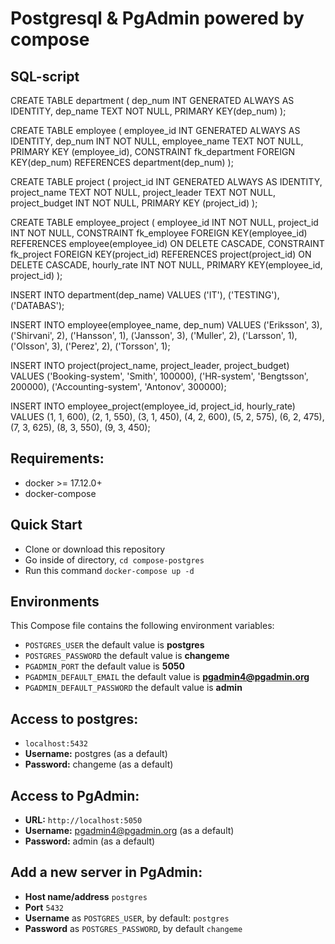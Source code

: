 # Postgresql & PgAdmin powered by compose

## SQL-script
CREATE TABLE department (
dep_num INT GENERATED ALWAYS AS IDENTITY,
dep_name TEXT NOT NULL,
PRIMARY KEY(dep_num)
);

CREATE TABLE employee (
employee_id INT GENERATED ALWAYS AS IDENTITY,
dep_num INT NOT NULL,
employee_name TEXT NOT NULL,
PRIMARY KEY (employee_id), 
CONSTRAINT fk_department
	FOREIGN KEY(dep_num)
		REFERENCES department(dep_num)
);

CREATE TABLE project (
project_id INT GENERATED ALWAYS AS IDENTITY,
project_name TEXT NOT NULL,
project_leader TEXT NOT NULL,
project_budget INT NOT NULL,
PRIMARY KEY (project_id)
);


CREATE TABLE employee_project (
employee_id INT NOT NULL,
project_id INT NOT NULL,
CONSTRAINT fk_employee
	FOREIGN KEY(employee_id)
		REFERENCES employee(employee_id) ON DELETE CASCADE,
CONSTRAINT fk_project
	FOREIGN KEY(project_id)
		REFERENCES project(project_id) ON DELETE CASCADE,
hourly_rate INT NOT NULL,
PRIMARY KEY(employee_id, project_id)
);

INSERT INTO department(dep_name)
VALUES
	('IT'),
	('TESTING'),
	('DATABAS');

INSERT INTO employee(employee_name, dep_num)
VALUES 
	('Eriksson', 3),
	('Shirvani', 2),
 	('Hansson', 1),
 	('Jansson', 3),
	('Muller', 2),
 	('Larsson', 1),
 	('Olsson', 3),
 	('Perez', 2),
	('Torsson', 1);

INSERT INTO project(project_name, project_leader, project_budget)
VALUES
	('Booking-system',  'Smith', 100000),
	('HR-system',  'Bengtsson', 200000),
	('Accounting-system',  'Antonov', 300000);

INSERT INTO employee_project(employee_id, project_id, hourly_rate)
VALUES
	(1, 1, 600),
	(2, 1, 550),
	(3, 1, 450),
	(4, 2, 600),
	(5, 2, 575),
	(6, 2, 475),
	(7, 3, 625),
	(8, 3, 550),
	(9, 3, 450);

## Requirements:
* docker >= 17.12.0+
* docker-compose

## Quick Start
* Clone or download this repository
* Go inside of directory,  `cd compose-postgres`
* Run this command `docker-compose up -d`


## Environments
This Compose file contains the following environment variables:

* `POSTGRES_USER` the default value is **postgres**
* `POSTGRES_PASSWORD` the default value is **changeme**
* `PGADMIN_PORT` the default value is **5050**
* `PGADMIN_DEFAULT_EMAIL` the default value is **pgadmin4@pgadmin.org**
* `PGADMIN_DEFAULT_PASSWORD` the default value is **admin**

## Access to postgres: 
* `localhost:5432`
* **Username:** postgres (as a default)
* **Password:** changeme (as a default)

## Access to PgAdmin: 
* **URL:** `http://localhost:5050`
* **Username:** pgadmin4@pgadmin.org (as a default)
* **Password:** admin (as a default)

## Add a new server in PgAdmin:
* **Host name/address** `postgres`
* **Port** `5432`
* **Username** as `POSTGRES_USER`, by default: `postgres`
* **Password** as `POSTGRES_PASSWORD`, by default `changeme`